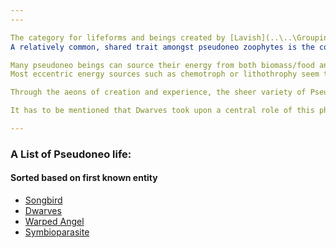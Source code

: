 ```yaml
---
---

The category for lifeforms and beings created by [Lavish](..\..\Groupings\Factions\The%20Lavish%20Empire.md) scientists as smart, self-directed workforce, typically for tasks outside of their reach of the Palga Basin, and by extend, the Astral Ocean and Sea Major.
A relatively common, shared trait amongst pseudoneo zoophytes is the combination of complex life^\[read: large species, typically apex predators\] , plant life and *Arcane Engineering* into a single, autonomous and self-supplying unit.  Typically, a species of pseudoneo units is created with one specific task and purpose present throughout their design and abilities. 

Many pseudoneo beings can source their energy from both biomass/food and sunlight (photosynthesis), whereas specimens utilising concentrated electricity or the arcane are rare, but present. Electricity as power source has also been observed, but not credibly verified. 
Most eccentric energy sources such as chemotroph or lithothrophy seem to be possible within extreme cases, but never have been sighted. 

Through the aeons of creation and experience, the sheer variety of Pseudoneos has led to them being classified as own phylum by modern-day Friscoan researchers. 

It has to be mentioned that Dwarves took upon a central role of this phylum as those capable of modifying another individual's body. This self-augmentation led to a staggering freedom of expression and customisation across the entire phylum.

---
```


### A List of Pseudoneo life:

#### Sorted based on first known entity

* [Songbird](..\Creatures\Pseudoneo\Songbird.md)
* [Dwarves](..\..\Groupings\Dwarves.md)
* [Warped Angel](..\Creatures\Pseudoneo\Warped%20Angel.md)
* [Symbioparasite](..\Creatures\Pseudoneo\Symbioparasite.md)
